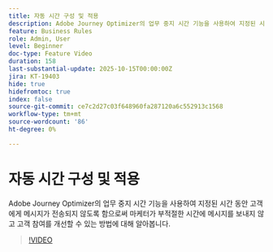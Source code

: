 ```yaml
---
title: 자동 시간 구성 및 적용
description: Adobe Journey Optimizer의 업무 중지 시간 기능을 사용하여 지정된 시간 동안 메시지(SMS, 이메일, 푸시, WhatsApp)가 고객에게 전송되지 않도록 함으로써 마케터가 부적절한 시간에 커뮤니케이션을 발송하지 않고 고객 참여를 향상시키는 방법을 알아봅니다.
feature: Business Rules
role: Admin, User
level: Beginner
doc-type: Feature Video
duration: 158
last-substantial-update: 2025-10-15T00:00:00Z
jira: KT-19403
hide: true
hidefromtoc: true
index: false
source-git-commit: ce7c2d27c03f648960fa287120a6c552913c1568
workflow-type: tm+mt
source-wordcount: '86'
ht-degree: 0%

---
```



# 자동 시간 구성 및 적용

Adobe Journey Optimizer의 업무 중지 시간 기능을 사용하여 지정된 시간 동안 고객에게 메시지가 전송되지 않도록 함으로써 마케터가 부적절한 시간에 메시지를 보내지 않고 고객 참여를 개선할 수 있는 방법에 대해 알아봅니다.

>[!VIDEO](https://video.tv.adobe.com/v/3475859/?captions=kor&learn=on&enablevpops)
